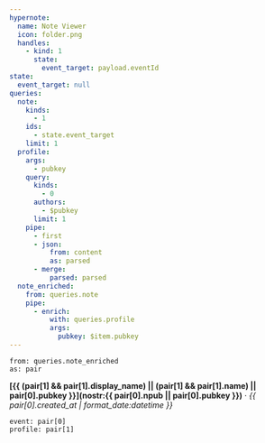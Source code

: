 ```yaml
---
hypernote:
  name: Note Viewer
  icon: folder.png
  handles:
    - kind: 1
      state:
        event_target: payload.eventId
state:
  event_target: null
queries:
  note:
    kinds:
      - 1
    ids:
      - state.event_target
    limit: 1
  profile:
    args:
      - pubkey
    query:
      kinds:
        - 0
      authors:
        - $pubkey
      limit: 1
    pipe:
      - first
      - json:
          from: content
          as: parsed
      - merge:
          parsed: parsed
  note_enriched:
    from: queries.note
    pipe:
      - enrich:
          with: queries.profile
          args:
            pubkey: $item.pubkey
---
```

```each.start
from: queries.note_enriched
as: pair
```

__[{{ (pair[1] && pair[1].display_name) || (pair[1] && pair[1].name) || pair[0].pubkey }}](nostr:{{ pair[0].npub || pair[0].pubkey }})__ · _{{ pair[0].created_at | format_date:datetime }}_

```note
event: pair[0]
profile: pair[1]
```

```each.end
```
